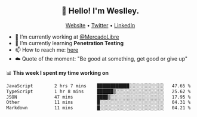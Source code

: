 <h2 align="center">👋 Hello! I'm Weslley.</h2>
<p align="center">
  <a href="http://weslleyneri.com.br">Website</a> •
  <a href="https://twitter.com/Weslley_Neri">Twitter</a> •
  <a href="https://www.linkedin.com/in/weslley-neri-3658908b">LinkedIn</a>
</p>


- 🔭 I’m currently working at [@MercadoLibre](https://github.com/mercadolibre)
- 🌱 I’m currently learning **Penetration Testing**
- 📫 How to reach me: [here](mailto:weslley39@gmail.com)
- ☁️ Quote of the moment: "Be good at something, get good or give up"

📊 **This week I spent my time working on**
<!--START_SECTION:waka-->

```txt
JavaScript        2 hrs 7 mins    ████████████░░░░░░░░░░░░░   47.65 %
TypeScript        1 hr 8 mins     ██████▒░░░░░░░░░░░░░░░░░░   25.62 %
JSON              47 mins         ████▒░░░░░░░░░░░░░░░░░░░░   17.95 %
Other             11 mins         █░░░░░░░░░░░░░░░░░░░░░░░░   04.31 %
Markdown          11 mins         █░░░░░░░░░░░░░░░░░░░░░░░░   04.21 %
```

<!--END_SECTION:waka-->

<!-- Inspired by https://github.com/gruselhaus/gruselhaus -->